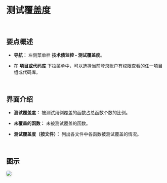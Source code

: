 # 测试覆盖度

<br />

## 要点概述

-   **导航：** 左侧菜单栏 **技术债监控 - 测试覆盖度**。

-   在 **项目或代码库** 下拉菜单中，可以选择当前登录账户有权限查看的任一项目组或代码库。

<br />

## 界面介绍

-   **测试覆盖度：** 被测试用例覆盖的函数占总函数个数的比例。

-   **未覆盖的函数：** 未被测试覆盖的函数。

-   **测试覆盖度（按文件）：** 列出各文件中各函数被测试覆盖的情况。

<br />

## 图示

<img style="border-radius: 0.3125em;
    box-shadow: 0 2px 4px 0 rgba(34,36,38,.12),0 2px 10px 0 rgba(34,36,38,.08);" src="https://release-notes.oss-cn-zhangjiakou.aliyuncs.com/img/TestCoverage.png" />
